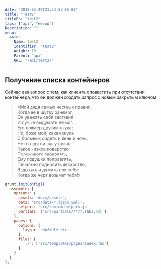 ```yaml
---
date: "2018-03-29T21:54:53-05:00"
title: "Test2"
titleEn: "test2"
tags: ["api", "метод"]
Description: ""
menu:
  main: 
    Name: test2
    Identifier: "test2"
    Weight: 10
    Parent: "api"
    URL: "/api/test2/"
---
```


## Получение списка контейнеров
Сейчас ass вопрос с тем, как клиента оповестить при отсутствии контейнера, что он должен создать запрос с новым закрытым ключом

> «Мой дядя самых честных правил,  
Когда не в шутку занемог,  
Он уважать себя заставил  
И лучше выдумать не мог.  
Его пример другим наука;  
Но, боже мой, какая скука  
С больным сидеть и день и ночь,  
Не отходя ни шагу прочь!  
Какое низкое коварство  
Полуживого забавлять,  
Ему подушки поправлять,  
Печально подносить лекарство,  
Вздыхать и думать про себя:  
Когда же черт возьмет тебя!»  

```js
grunt.initConfig({
  assemble: {
    options: {
      assets: 'docs/assets',
      data: 'src/data/*.{json,yml}',
      helpers: 'src/custom-helpers.js',
      partials: ['src/partials/**/*.{hbs,md}']
    },
    pages: {
      options: {
        layout: 'default.hbs'
      },
      files: {
        './': ['src/templates/pages/index.hbs']
      }
    }
  }
};
```